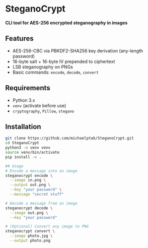 # SteganoCrypt

**CLI tool for AES-256 encrypted steganography in images**

## Features
- AES-256-CBC via PBKDF2-SHA256 key derivation (any-length password)  
- 16-byte salt + 16-byte IV prepended to ciphertext  
- LSB steganography on PNGs  
- Basic commands: `encode`, `decode`, `convert`  

## Requirements
- Python 3.x  
- `venv` (activate before use)  
- `cryptography`, `Pillow`, `stegano`  

## Installation
```bash
git clone https://github.com/michaelptak/SteganoCrypt.git
cd SteganoCrypt
python3 -m venv venv
source venv/bin/activate
pip install -e .

## Usage
# Encode a message into an image
steganocrypt encode \
  --image in.png \
  --output out.png \
  --key "your password" \
  --message "secret stuff"

# Decode a message from an image
steganocrypt decode \
  --image out.png \
  --key "your password"

# (Optional) Convert any image to PNG
steganocrypt convert \
  --image photo.jpg \
  --output photo.png

